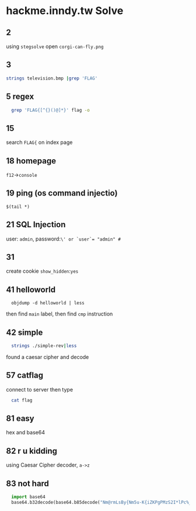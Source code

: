 # hackme.inndy.tw Solve
## 2
 using `stegsolve` open `corgi-can-fly.png`
 

## 3
  ``` bash
  strings television.bmp |grep 'FLAG'
  ```

## 5 regex
  ``` bash  
    grep 'FLAG{[^{}()@]*}' flag -o
  ```

## 15
  search `FLAG{` on index page
  
## 18 homepage
  `f12`->`console`

## 19 ping (os command injectio)
  `$(tail *)`

## 21 SQL Injection
  user: `admin`, password:``\' or `user`= "admin" #``

## 31
  create cookie `show_hidden`:`yes`

## 41 helloworld
  ```
    objdump -d helloworld | less
  ```
  then find `main` label, then find `cmp` instruction

## 42 simple
  ``` bash 
    strings ./simple-rev|less
  ```
  found a caesar cipher and decode


## 57 catflag
  connect to server then type
  ``` bash
    cat flag
  ```

## 81 easy
  hex and base64

## 82 r u kidding
  using Caesar Cipher decoder, `a->z`

## 83 not hard 
  ``` python 
    import base64
    base64.b32decode(base64.b85decode("Nm@rmLsBy{Nm5u-K{iZKPgPMzS2I*lPc%_SMOjQ#O;uV{MM*?PPFhk|Hd;hVPFhq{HaAH<"))
  ```

